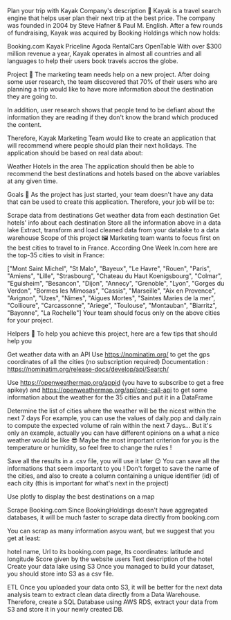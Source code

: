 Plan your trip with Kayak
Company's description 📇
Kayak is a travel search engine that helps user plan their next trip at the best price.
The company was founded in 2004 by Steve Hafner & Paul M. English. After a few rounds of fundraising, Kayak was acquired by Booking Holdings which now holds:

Booking.com
Kayak
Priceline
Agoda
RentalCars
OpenTable
With over $300 million revenue a year, Kayak operates in almost all countries and all languages to help their users book travels accros the globe.

Project 🚧
The marketing team needs help on a new project. After doing some user research, the team discovered that 70% of their users who are planning a trip would like to have more information about the destination they are going to.

In addition, user research shows that people tend to be defiant about the information they are reading if they don't know the brand which produced the content.

Therefore, Kayak Marketing Team would like to create an application that will recommend where people should plan their next holidays. The application should be based on real data about:

Weather
Hotels in the area
The application should then be able to recommend the best destinations and hotels based on the above variables at any given time.

Goals 🎯
As the project has just started, your team doesn't have any data that can be used to create this application. Therefore, your job will be to:

Scrape data from destinations
Get weather data from each destination
Get hotels' info about each destination
Store all the information above in a data lake
Extract, transform and load cleaned data from your datalake to a data warehouse
Scope of this project 🖼️
Marketing team wants to focus first on the best cities to travel to in France. According One Week In.com here are the top-35 cities to visit in France:

["Mont Saint Michel",
"St Malo",
"Bayeux",
"Le Havre",
"Rouen",
"Paris",
"Amiens",
"Lille",
"Strasbourg",
"Chateau du Haut Koenigsbourg",
"Colmar",
"Eguisheim",
"Besancon",
"Dijon",
"Annecy",
"Grenoble",
"Lyon",
"Gorges du Verdon",
"Bormes les Mimosas",
"Cassis",
"Marseille",
"Aix en Provence",
"Avignon",
"Uzes",
"Nimes",
"Aigues Mortes",
"Saintes Maries de la mer",
"Collioure",
"Carcassonne",
"Ariege",
"Toulouse",
"Montauban",
"Biarritz",
"Bayonne",
"La Rochelle"]
Your team should focus only on the above cities for your project.

Helpers 🦮
To help you achieve this project, here are a few tips that should help you

Get weather data with an API
Use https://nominatim.org/ to get the gps coordinates of all the cities (no subscription required) Documentation : https://nominatim.org/release-docs/develop/api/Search/

Use https://openweathermap.org/appid (you have to subscribe to get a free apikey) and https://openweathermap.org/api/one-call-api to get some information about the weather for the 35 cities and put it in a DataFrame

Determine the list of cities where the weather will be the nicest within the next 7 days For example, you can use the values of daily.pop and daily.rain to compute the expected volume of rain within the next 7 days... But it's only an example, actually you can have different opinions on a what a nice weather would be like 😎 Maybe the most important criterion for you is the temperature or humidity, so feel free to change the rules !

Save all the results in a .csv file, you will use it later 😉 You can save all the informations that seem important to you ! Don't forget to save the name of the cities, and also to create a column containing a unique identifier (id) of each city (this is important for what's next in the project)

Use plotly to display the best destinations on a map

Scrape Booking.com
Since BookingHoldings doesn't have aggregated databases, it will be much faster to scrape data directly from booking.com

You can scrap as many information asyou want, but we suggest that you get at least:

hotel name,
Url to its booking.com page,
Its coordinates: latitude and longitude
Score given by the website users
Text description of the hotel
Create your data lake using S3
Once you managed to build your dataset, you should store into S3 as a csv file.

ETL
Once you uploaded your data onto S3, it will be better for the next data analysis team to extract clean data directly from a Data Warehouse. Therefore, create a SQL Database using AWS RDS, extract your data from S3 and store it in your newly created DB.
